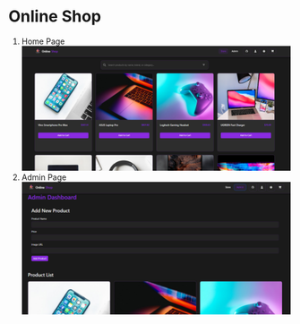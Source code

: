 # Online Shop 

1. Home Page
![Home Page](public/homePage.png)
1. Admin Page
![Admin Page](public/adminPage.png)


